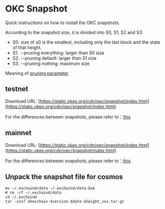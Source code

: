# OKC Snapshot

Quick instructions on how to install the OKC snapshots.

According to the snapshot size, it is divided into S0, S1, S2 and S3:

 - S0. size of s0 is the smallest, including only the last block and the state of that height.
 - S1. --pruning everything: larger than S0 size
 - S2. --pruning default: larger than S1 size
 - S3. --pruning nothing: maximum size

Meaning of [pruning parameter](https://forum.okt.club/d/58-pruning)


## testnet
Download URL: [https://static.okex.org/cdn/oec/snapshot/index.html](https://static.okex.org/cdn/oec/snapshot/index.html)

For the differences between snapshots, please refer to：[this](https://forum.okt.club/d/169-oec)


## mainnet
Download URL: [https://static.okex.org/cdn/oec/snapshot/index.html](https://static.okex.org/cdn/oec/snapshot/index.html)

For the differences between snapshots, please refer to：[this](https://forum.okt.club/d/169-oec)


## Unpack the snapshot file for cosmos
```shell
mv ~/.exchaind/data ~/.exchaind/data-bak
# rm -rf ~/.exchaind/data
cd ~/.exchaind 
tar -zxvf okexchain-$version-$date-$height_xxx.tar.gz
```
